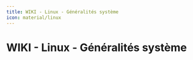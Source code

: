 ```yaml
---
title: WIKI - Linux - Généralités système
icon: material/linux
---
```


# WIKI - Linux - Généralités système

